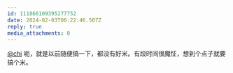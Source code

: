 ```yaml
---
id: 111866109395277752
date: 2024-02-03T06:22:46.507Z
reply: true
media_attachments: 0
---
```


[@chi](https://miantiao.me/users/chi) 呃，就是以前随便搞一下，都没有好米。有段时间很魔怔，想到个点子就要搞个米。

